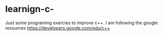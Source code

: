 # learnign-c-

Just some programing exercies to improve c++. I am following the google resources https://developers.google.com/edu/c++
